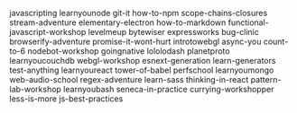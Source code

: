 javascripting
learnyounode
git-it
how-to-npm
scope-chains-closures
stream-adventure
elementary-electron
how-to-markdown
functional-javascript-workshop
levelmeup
bytewiser
expressworks
bug-clinic
browserify-adventure
promise-it-wont-hurt
introtowebgl
async-you
count-to-6
nodebot-workshop
goingnative
lololodash
planetproto
learnyoucouchdb
webgl-workshop
esnext-generation
learn-generators
test-anything
learnyoureact
tower-of-babel
perfschool
learnyoumongo
web-audio-school
regex-adventure
learn-sass
thinking-in-react
pattern-lab-workshop
learnyoubash
seneca-in-practice
currying-workshopper
less-is-more
js-best-practices
